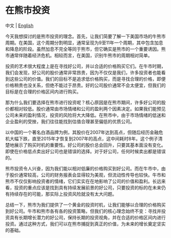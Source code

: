 # 在熊市投资

中文 | [English](invest_in_the_bear_market_english.md)

今天我想探讨的是熊市投资的理念。首先，让我们简要了解一下美国市场的牛熊市周期。在美国，这个周期分割明显，通常呈现为9至11年一个周期，其中包含加息和降息的阶段。虽然加息不完全等同于熊市，但它确实是熊市的一个重要诱因。熊市通常伴随着经济危机。相较而言，在美国，识别牛熊市的周期相对简单。

投资的艺术很大程度上是在寻找好公司，并以合适的价格购买它们。在牛市时期，我们会发现，好公司的股价通常非常昂贵，因为不仅仅是我们，许多投资者也能看到这些公司的价值。我们的目标不是追求低价格购买，而是寻找合理的价格，即便价格稍贵也没关系，但绝不能过于昂贵。好的公司股价通常不会太便宜，但我们的目标是在合理的价格区间内进行购买。

那为什么我们要选择在熊市进行投资呢？核心原因是在熊市期间，许多好公司的股价都相对较低。股价通常由市场情绪和公司的盈利两个因素决定。如果我们能预见公司未来的盈利情况，投资的风险将大大降低。在熊市中，由于市场情绪的低迷和企业盈利的受挫，我们往往能找到估值合理甚至偏低的优质公司。

以中国的一个著名白酒品牌为例，其股价在2007年达到高点，但随后经历金融危机大幅下跌，直至2015年才恢复到2007年的高点，这中间耗时8年。这个例子清楚地展示了购买时机的重要性。好公司的股价总会回升，只要其基本面没有变化。即使在价格低点卖出好公司也是错误的选择。对于好公司，任何时候卖出都是错误的。

熊市投资令人兴奋，因为我们能以相对低廉的价格购买到好公司。而在牛市中，由于股价通常较高，公司的财务报表会显得较为美观，但流动性传导也较快。牛市和熊市不仅仅影响投资者的情绪，它们实实在在地影响了公司的价值和盈利。长远来看，投资的重点应该是找到具有持续发展前景的好公司，只要投资的标的在未来仍有持续存在的可能，那实际上投资风险就没有太大问题。

总结一下，熊市为我们提供了一个黄金的投资时机，让我们能够以合理的价格购买到好公司。牛市和熊市各有各的投资策略，但我们的核心理念始终不变：寻找并投资具有长期增长潜力的好公司，保持长期的投资视角，并在合适的价格区间内进行投资。通过这种方式，我们可以在熊市捕捉到真正的价值，为未来的增长奠定坚实的基础。